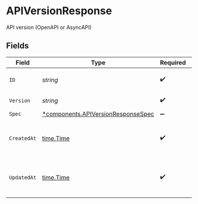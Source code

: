 # APIVersionResponse

API version (OpenAPI or AsyncAPI)


## Fields

| Field                                                                                   | Type                                                                                    | Required                                                                                | Description                                                                             | Example                                                                                 |
| --------------------------------------------------------------------------------------- | --------------------------------------------------------------------------------------- | --------------------------------------------------------------------------------------- | --------------------------------------------------------------------------------------- | --------------------------------------------------------------------------------------- |
| `ID`                                                                                    | *string*                                                                                | :heavy_check_mark:                                                                      | The API version identifier.                                                             | 7710d5c4-d902-410b-992f-18b814155b53                                                    |
| `Version`                                                                               | *string*                                                                                | :heavy_check_mark:                                                                      | The version of the api.                                                                 | 1.0.0                                                                                   |
| `Spec`                                                                                  | [*components.APIVersionResponseSpec](../../models/components/apiversionresponsespec.md) | :heavy_minus_sign:                                                                      | N/A                                                                                     |                                                                                         |
| `CreatedAt`                                                                             | [time.Time](https://pkg.go.dev/time#Time)                                               | :heavy_check_mark:                                                                      | An ISO-8601 timestamp representation of entity creation date.                           | 2022-11-04T20:10:06.927Z                                                                |
| `UpdatedAt`                                                                             | [time.Time](https://pkg.go.dev/time#Time)                                               | :heavy_check_mark:                                                                      | An ISO-8601 timestamp representation of entity update date.                             | 2022-11-04T20:10:06.927Z                                                                |